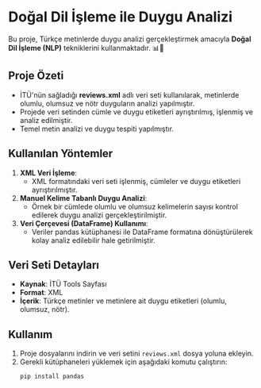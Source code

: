 # Doğal Dil İşleme ile Duygu Analizi

Bu proje, Türkçe metinlerde duygu analizi gerçekleştirmek amacıyla **Doğal Dil İşleme (NLP)** tekniklerini kullanmaktadır. 📊💬

## Proje Özeti
- İTÜ'nün sağladığı **reviews.xml** adlı veri seti kullanılarak, metinlerde olumlu, olumsuz ve nötr duyguların analizi yapılmıştır.
- Projede veri setinden cümle ve duygu etiketleri ayrıştırılmış, işlenmiş ve analiz edilmiştir.
- Temel metin analizi ve duygu tespiti yapılmıştır.

## Kullanılan Yöntemler
1. **XML Veri İşleme**:
   - XML formatındaki veri seti işlenmiş, cümleler ve duygu etiketleri ayrıştırılmıştır.
2. **Manuel Kelime Tabanlı Duygu Analizi**:
   - Örnek bir cümlede olumlu ve olumsuz kelimelerin sayısı kontrol edilerek duygu analizi gerçekleştirilmiştir.
3. **Veri Çerçevesi (DataFrame) Kullanımı**:
   - Veriler pandas kütüphanesi ile DataFrame formatına dönüştürülerek kolay analiz edilebilir hale getirilmiştir.

## Veri Seti Detayları
- **Kaynak**: İTÜ Tools Sayfası
- **Format**: XML
- **İçerik**: Türkçe metinler ve metinlere ait duygu etiketleri (olumlu, olumsuz, nötr).

## Kullanım
1. Proje dosyalarını indirin ve veri setini `reviews.xml` dosya yoluna ekleyin.
2. Gerekli kütüphaneleri yüklemek için aşağıdaki komutu çalıştırın:
   ```bash
   pip install pandas
